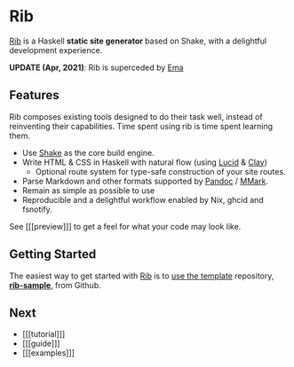 # Rib

[Rib](https://github.com/srid/rib) is a Haskell **static site generator** based
on Shake, with a delightful development experience.

**UPDATE (Apr, 2021)**: Rib is superceded by [Ema](https://ema.srid.ca/)

## Features

Rib composes existing tools designed to do their task well, instead of
reinventing their capabilities. Time spent using rib is time spent learning them.

- Use [Shake](https://shakebuild.com/) as the core build engine.
- Write HTML & CSS in Haskell with natural flow (using [Lucid](https://chrisdone.com/posts/lucid2/) &
  [Clay](http://fvisser.nl/clay/))
  - Optional route system for type-safe construction of your site routes.
- Parse Markdown and other formats supported by
  [Pandoc](https://pandoc.org/) / [MMark](https://github.com/mmark-md/mmark).
- Remain as simple as possible to use
- Reproducible and a delightful workflow enabled by Nix, ghcid and fsnotify.

See [[[preview]]] to get a feel for what your code may look like.


## Getting Started

The easiest way to get started with [Rib](/) is to [use the
template](https://help.github.com/en/articles/creating-a-repository-from-a-template)
repository, [**rib-sample**](https://github.com/srid/rib-sample), from Github.

## Next

* [[[tutorial]]]
* [[[guide]]]
* [[[examples]]]

